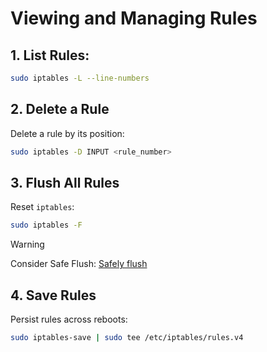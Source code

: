 # Viewing and Managing Rules

## 1. List Rules:    

```bash
sudo iptables -L --line-numbers
```

## 2. Delete a Rule

Delete a rule by its position:    
```bash
sudo iptables -D INPUT <rule_number>
```

## 3. Flush All Rules

Reset `iptables`:    
```bash
sudo iptables -F
```

>[!warning]
> Consider Safe Flush: [Safely flush](Safely%20flush.md)
 
## 4. Save Rules

Persist rules across reboots:    
```bash
sudo iptables-save | sudo tee /etc/iptables/rules.v4
```


